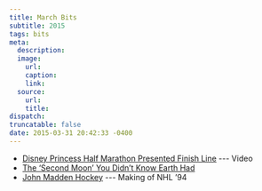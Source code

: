 ```yaml
---
title: March Bits
subtitle: 2015
tags: bits
meta:
  description:
  image:
    url:
    caption:
    link:
  source:
    url:
    title:
dispatch:
truncatable: false
date: 2015-03-31 20:42:33 -0400
---
```

* [Disney Princess Half Marathon Presented Finish Line][fl] --- Video
* [The ‘Second Moon’ You Didn’t Know Earth Had][second]
* [John Madden Hockey][nhl94] --- Making of NHL ’94

[fl]: https://www.youtube.com/watch?v=6aRz-SjsDaE#t=3611
[second]: http://blogs.discovermagazine.com/crux/2015/03/02/earth-second-moon/
[nhl94]: http://readonlymemory.vg/john-madden-hockey "How a Lousy Football Game Birthed a Bastard and Led to the Greatest Hockey Game of All-Time"
